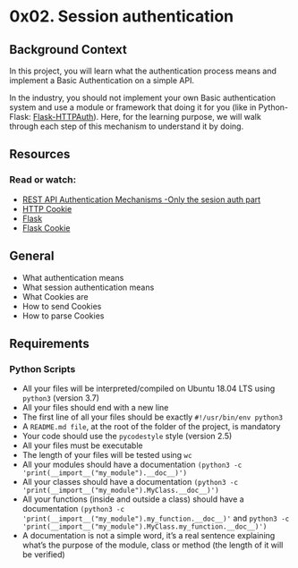 # 0x02. Session authentication

## Background Context
In this project, you will learn what the authentication process means and implement a Basic Authentication on a simple API.

In the industry, you should not implement your own Basic authentication system and use a module or framework that doing it for you (like in Python-Flask: [Flask-HTTPAuth](https://flask-httpauth.readthedocs.io/en/latest/)). Here, for the learning purpose, we will walk through each
 step of this mechanism to understand it by doing.


## Resources
### Read or watch:

+ [REST API Authentication Mechanisms -Only the sesion auth part](https://youtu.be/501dpx2IjGY)
+ [HTTP Cookie](https://developer.mozilla.org/en-US/docs/Web/HTTP/Headers/Cookie)
+ [Flask](https://palletsprojects.com/p/flask/)
+ [Flask Cookie](https://flask.palletsprojects.com/en/1.1.x/quickstart/#cookies)


## General
+ What authentication means
+ What session authentication means
+ What Cookies are
+ How to send Cookies
+ How to parse Cookies


## Requirements
### Python Scripts
+ All your files will be interpreted/compiled on Ubuntu 18.04 LTS using `python3` (version 3.7)
+ All your files should end with a new line
+ The first line of all your files should be exactly `#!/usr/bin/env python3`
+ A `README.md file`, at the root of the folder of the project, is mandatory
+ Your code should use the `pycodestyle` style (version 2.5)
+ All your files must be executable
+ The length of your files will be tested using `wc`
+ All your modules should have a documentation `(python3 -c 'print(__import__("my_module").__doc__)')`
+ All your classes should have a documentation `(python3 -c 'print(__import__("my_module").MyClass.__doc__)')`
+ All your functions (inside and outside a class) should have a documentation `(python3 -c 'print(__import__("my_module").my_function.__doc__)'` and `python3 -c 'print(__import__("my_module").MyClass.my_function.__doc__)')`
+ A documentation is not a simple word, it’s a real sentence explaining what’s the purpose of the module,
 class or method (the length of it will be verified)

